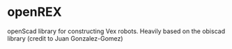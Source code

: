 # openREX
openScad library for constructing Vex robots. Heavily based on the obiscad library  (credit to Juan Gonzalez-Gomez)
